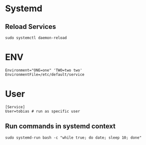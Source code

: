 # Systemd

## Reload Services

	sudo systemctl daemon-reload


# ENV

	Environment="ONE=one" 'TWO=two two'
	EnvironmentFile=/etc/default/service

# User

	[Service]
	User=tobias # run as specific user

## Run commands in systemd context

	sudo systemd-run bash -c "while true; do date; sleep 10; done"
